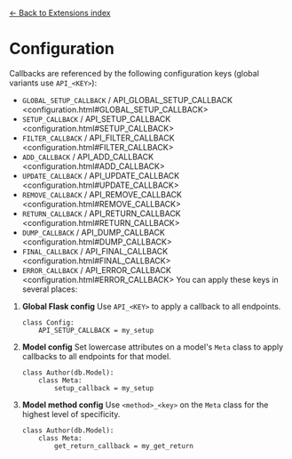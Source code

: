 [← Back to Extensions index](index.md)

# Configuration
Callbacks are referenced by the following configuration keys (global variants
use `API_<KEY>`):
- `GLOBAL_SETUP_CALLBACK` / API_GLOBAL_SETUP_CALLBACK <configuration.html#GLOBAL_SETUP_CALLBACK>
- `SETUP_CALLBACK` / API_SETUP_CALLBACK <configuration.html#SETUP_CALLBACK>
- `FILTER_CALLBACK` / API_FILTER_CALLBACK <configuration.html#FILTER_CALLBACK>
- `ADD_CALLBACK` / API_ADD_CALLBACK <configuration.html#ADD_CALLBACK>
- `UPDATE_CALLBACK` / API_UPDATE_CALLBACK <configuration.html#UPDATE_CALLBACK>
- `REMOVE_CALLBACK` / API_REMOVE_CALLBACK <configuration.html#REMOVE_CALLBACK>
- `RETURN_CALLBACK` / API_RETURN_CALLBACK <configuration.html#RETURN_CALLBACK>
- `DUMP_CALLBACK` / API_DUMP_CALLBACK <configuration.html#DUMP_CALLBACK>
- `FINAL_CALLBACK` / API_FINAL_CALLBACK <configuration.html#FINAL_CALLBACK>
- `ERROR_CALLBACK` / API_ERROR_CALLBACK <configuration.html#ERROR_CALLBACK>
You can apply these keys in several places:
1. **Global Flask config**
    Use `API_<KEY>` to apply a callback to all endpoints.
    ```
    class Config:
        API_SETUP_CALLBACK = my_setup
    ```
2. **Model config**
    Set lowercase attributes on a model's `Meta` class to apply callbacks to
    all endpoints for that model.
    ```
    class Author(db.Model):
        class Meta:
            setup_callback = my_setup
    ```
3. **Model method config**
    Use `<method>_<key>` on the `Meta` class for the highest level of
    specificity.
    ```
    class Author(db.Model):
        class Meta:
            get_return_callback = my_get_return
    ```

